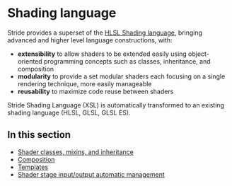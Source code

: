# Shading language

Stride provides a superset of the [HLSL Shading language](http://msdn.microsoft.com/en-us/library/windows/desktop/bb509561%28v=vs.85%29.aspx), bringing advanced and higher level language constructions, with:

- **extensibility** to allow shaders to be extended easily using object-oriented programming concepts such as classes, inheritance, and composition
- **modularity** to provide a set modular shaders each focusing on a single rendering technique, more easily manageable
- **reusability** to maximize code reuse between shaders

Stride Shading Language (XSL) is automatically transformed to an existing shading language (HLSL, GLSL, GLSL ES).

## In this section

- [Shader classes, mixins, and inheritance](shader-classes-mixins-and-inheritance.md)
- [Composition](composition.md)
- [Templates](templates.md)
- [Shader stage input/output automatic management](automatic-shader-stage-input-output.md)